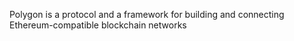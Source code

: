 Polygon is a protocol and a framework for building and connecting Ethereum-compatible blockchain networks